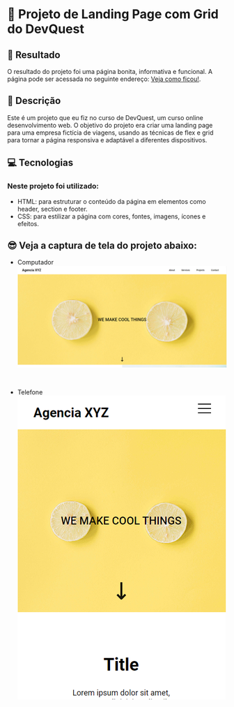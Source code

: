 # 🚀 Projeto de Landing Page com Grid do DevQuest

## 🔗 Resultado

O resultado do projeto foi uma página bonita, informativa e funcional.
A página pode ser acessada no seguinte endereço: [Veja como ficou!](https://mariana549.github.io/landing-page-grid/).

## 📝 Descrição
Este é um projeto que eu fiz no curso de DevQuest, um curso online desenvolvimento web. O objetivo do projeto era criar uma landing page para uma empresa fictícia de viagens, usando as técnicas de flex e grid para tornar a página responsiva e adaptável a diferentes dispositivos.

## 💻 Tecnologias

### Neste projeto foi utilizado:
- HTML: para estruturar o conteúdo da página em elementos como header, section e footer.
- CSS: para estilizar a página com cores, fontes, imagens, ícones e efeitos.

## 😎 Veja a captura de tela do projeto abaixo:
- Computador
![computador](/src/capturas/computador-lannding-page.png)
<br>

- Telefone <br>
![telefone](/src/capturas/mobile-lannding-page.png)
